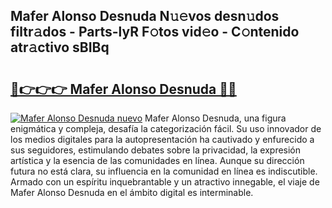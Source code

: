 ## Mafer Alonso Desnuda N𝚞𝚎vos desn𝚞dos filtr𝚊dos - Parts-lyR F𝚘tos vid𝚎o - C𝚘ntenido atr𝚊ctivo sBIBq

# <h2><a href="http://mba19cc.tromn.icu/?c=Mafer+Alonso+Desnuda">🔗👉👉👉 Mafer Alonso Desnuda 🔗🔗</a></h2>

[![Mafer Alonso Desnuda nuevo](https://i.imgur.com/pEAQMta.gif)](http://mba19cc.tromn.icu/?c=Mafer+Alonso+Desnuda)
Mafer Alonso Desnuda, una figura enigmática y compleja, desafía la categorización fácil. Su uso innovador de los medios digitales para la autopresentación ha cautivado y enfurecido a sus seguidores, estimulando debates sobre la privacidad, la expresión artística y la esencia de las comunidades en línea. Aunque su dirección futura no está clara, su influencia en la comunidad en línea es indiscutible. Armado con un espíritu inquebrantable y un atractivo innegable, el viaje de Mafer Alonso Desnuda en el ámbito digital es interminable.

